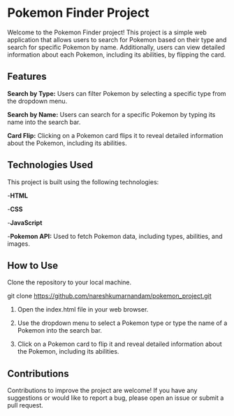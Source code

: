 # Pokemon Finder Project

Welcome to the Pokemon Finder project! This project is a simple web application that allows users to search for Pokemon based on their type and search for specific Pokemon by name. Additionally, users can view detailed information about each Pokemon, including its abilities, by flipping the card.

## Features

**Search by Type:** Users can filter Pokemon by selecting a specific type from the dropdown menu.

**Search by Name:** Users can search for a specific Pokemon by typing its name into the search bar.

**Card Flip:** Clicking on a Pokemon card flips it to reveal detailed information about the Pokemon, including its abilities.


## Technologies Used

This project is built using the following technologies:

-**HTML**

-**CSS**

-**JavaScript**

-**Pokemon API:** Used to fetch Pokemon data, including types, abilities, and images.

## How to Use

Clone the repository to your local machine.

git clone https://github.com/nareshkumarnandam/pokemon_project.git

1. Open the index.html file in your web browser.

2. Use the dropdown menu to select a Pokemon type or type the name of a Pokemon into the search bar.

3. Click on a Pokemon card to flip it and reveal detailed information about the Pokemon, including its abilities.


## Contributions

Contributions to improve the project are welcome! If you have any suggestions or would like to report a bug, please open an issue or submit a pull request.
